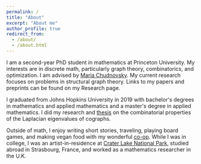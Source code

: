 ```yaml
---
permalink: /
title: "About"
excerpt: "About me"
author_profile: true
redirect_from:
  - /about/
  - /about.html
---
```


I am a second-year PhD student in mathematics at Princeton University. My interests are in discrete math, particularly graph theory, combinatorics, and optimization. I am advised by [Maria Chudnovsky](https://web.math.princeton.edu/~mchudnov/). My current research focuses on problems in structural graph theory. Links to my papers and preprints can be found on my Research page. 

I graduated from Johns Hopkins University in 2019 with bachelor's degrees in mathematics and applied mathematics and a master's degree in applied mathematics. I did my research and [thesis](https://jscholarship.library.jhu.edu/bitstream/handle/1774.2/61684/ABRISHAMI-THESIS-2019.pdf) on the combinatorial properties of the Laplacian eigenvalues of cographs.

Outside of math, I enjoy writing short stories, traveling, playing board games, and making vegan food with my wonderful [co-op](https://twod.princeton.edu/). While I was in college, I was an artist-in-residence at [Crater Lake National Park](https://www.nps.gov/crla/index.htm), studied abroad in Strasbourg, France, and worked as a mathematics researcher in the U.K.
